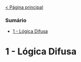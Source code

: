 [< Página principal](../../README.md) 

### Sumário
- [1 - Lógica Difusa](#1---lógica-difusa)

# 1 - Lógica Difusa